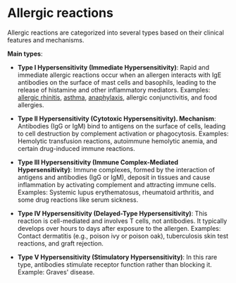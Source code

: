 [//]: # (source: ?)
[//]: # (tags: conditions)

# Allergic reactions

Allergic reactions are categorized into several types based on their clinical features and mechanisms.

**Main types**:

* **Type I Hypersensitivity (Immediate Hypersensitivity)**: Rapid and immediate allergic reactions occur when an allergen interacts with IgE antibodies on the surface of mast cells and basophils, leading to the release of histamine and other inflammatory mediators. Examples: [allergic rhinitis](../allergic-rhinitis/), [asthma](../asthma/), [anaphylaxis](../anaphylaxis/), allergic conjunctivitis, and food allergies.

* **Type II Hypersensitivity (Cytotoxic Hypersensitivity). Mechanism**: Antibodies (IgG or IgM) bind to antigens on the surface of cells, leading to cell destruction by complement activation or phagocytosis. Examples: Hemolytic transfusion reactions, autoimmune hemolytic anemia, and certain drug-induced immune reactions.

* **Type III Hypersensitivity (Immune Complex-Mediated Hypersensitivity)**: Immune complexes, formed by the interaction of antigens and antibodies (IgG or IgM), deposit in tissues and cause inflammation by activating complement and attracting immune cells. Examples: Systemic lupus erythematosus, rheumatoid arthritis, and some drug reactions like serum sickness.

* **Type IV Hypersensitivity (Delayed-Type Hypersensitivity)**: This reaction is cell-mediated and involves T cells, not antibodies. It typically develops over hours to days after exposure to the allergen. Examples: Contact dermatitis (e.g., poison ivy or poison oak), tuberculosis skin test reactions, and graft rejection.

* **Type V Hypersensitivity (Stimulatory Hypersensitivity)**: In this rare type, antibodies stimulate receptor function rather than blocking it. Example: Graves' disease.
